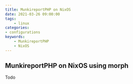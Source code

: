 ```yaml
---
title: MunkireportPHP on NixOS
date: 2021-03-26 09:00:00
tags:
    - linux
categories:
- configurations
keywords:
    - MunkireportPHP
    - NixOS
---
```

## MunkireportPHP on NixOS using morph

Todo
